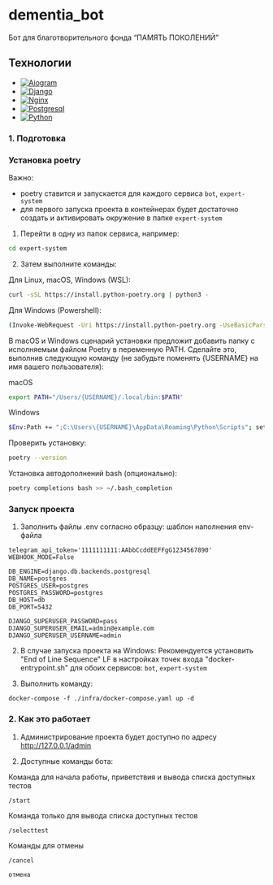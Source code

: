 # dementia_bot
Бот для благотворительного фонда “ПАМЯТЬ ПОКОЛЕНИЙ”

## Технологии
- [![Aiogram](https://img.shields.io/badge/-Aiogram%203.0.0-464646?style=flat&logo=Nginxl&logoColor=ffffff&color=043A6B)](https://aiogram.dev)
- [![Django](https://img.shields.io/badge/-Python%204.2.5-464646?style=flat&logo=Django&logoColor=ffffff&color=043A6B)](https://www.djangoproject.com)
- [![Nginx](https://img.shields.io/badge/-Nginx%201.25-464646?style=flat&logo=Nginxl&logoColor=ffffff&color=043A6B)](https://www.nginx.com)
- [![Postgresql](https://img.shields.io/badge/-Postgresql%2015-464646?style=flat&logo=Postgresql&logoColor=ffffff&color=043A6B)](https://www.postgresql.org)
- [![Python](https://img.shields.io/badge/-Python%203.10-464646?style=flat&logo=Python&logoColor=ffffff&color=043A6B)](https://www.python.org/)

### 1. Подготовка

### Установка poetry
Важно:
- poetry ставится и запускается для каждого сервиса `bot`, `expert-system`
- для первого запуска проекта в контейнерах будет достаточно создать и активировать окружение в папке `expert-system`

1. Перейти в одну из папок сервиса, например:
```bash
cd expert-system
```
2. Затем выполните команды:

Для Linux, macOS, Windows (WSL):
```bash
curl -sSL https://install.python-poetry.org | python3 -
```
Для Windows (Powershell):
```bash
(Invoke-WebRequest -Uri https://install.python-poetry.org -UseBasicParsing).Content | py -
```
В macOS и Windows сценарий установки предложит добавить папку с исполняемым файлом Poetry в переменную PATH. Сделайте это, выполнив следующую команду (не забудьте поменять {USERNAME} на имя вашего пользователя):

macOS
```bash
export PATH="/Users/{USERNAME}/.local/bin:$PATH"
```
Windows
```bash
$Env:Path += ";C:\Users\{USERNAME}\AppData\Roaming\Python\Scripts"; setx PATH "$Env:Path"
```
Проверить установку:
```bash
poetry --version
```
Установка автодополнений bash (опционально):
```bash
poetry completions bash >> ~/.bash_completion
```
### Запуск проекта

1. Заполнить файлы .env согласно образцу:
шаблон наполнения env-файла 
```
telegram_api_token='1111111111:AAbbCcddEEFFgG1234567890'
WEBHOOK_MODE=False

DB_ENGINE=django.db.backends.postgresql
DB_NAME=postgres
POSTGRES_USER=postgres
POSTGRES_PASSWORD=postgres
DB_HOST=db
DB_PORT=5432

DJANGO_SUPERUSER_PASSWORD=pass
DJANGO_SUPERUSER_EMAIL=admin@example.com
DJANGO_SUPERUSER_USERNAME=admin
```

2. В случае запуска проекта на Windows:
Рекомендуется установить "End of Line Sequence" LF в настройках точек входа "docker-entrypoint.sh" для обоих сервисов: `bot`, `expert-system`

3. Выполнить команду:

```
docker-compose -f ./infra/docker-compose.yaml up -d
```
### 2. Как это работает

1. Администрирование проекта будет доступно по адресу http://127.0.0.1/admin

2. Доступные команды бота: 

Команда для начала работы, приветствия и вывода списка доступных тестов
```
/start
```
Команда только для вывода списка доступных тестов
```
/selecttest
```
Команды для отмены
```
/cancel
```
```
отмена
```